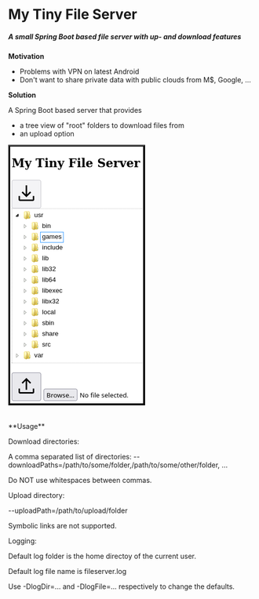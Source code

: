 # My Tiny File Server

##### A small Spring Boot based file server with up- and download features

**Motivation**

 - Problems with VPN on latest Android
 - Don't want to share private data with public clouds from M$, Google, ...

**Solution**

A Spring Boot based server that provides
 
 - a tree view of "root" folders to download files from
 - an upload option  

 ![A demo](demo.png)
 
<br>
 **Usage**
 
Download directories:

A comma separated list of directories: --downloadPaths=/path/to/some/folder,/path/to/some/other/folder, ... 

Do NOT use whitespaces between commas.

Upload directory:

--uploadPath=/path/to/upload/folder

Symbolic links are not supported.

Logging:

Default log folder is the home directoy of the current user.

Default log file name is fileserver.log

Use -DlogDir=... and -DlogFile=... respectively to change the defaults.